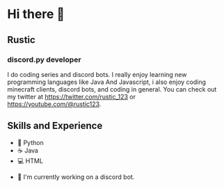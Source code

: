 # Hi there 👋
## Rustic<br>
### discord.py developer
I do coding series and discord bots. I really enjoy learning new programming languages like Java And Javascript, i also enjoy
coding minecraft clients, discord bots, and coding in general. You can check out my twitter at https://twitter.com/rustic_123 or https://youtube.com/@rustic123.

## Skills and Experience
* 🐍 Python
* ☕ Java
* 💻 HTML

- 🔭 I'm currently working on a discord bot.
